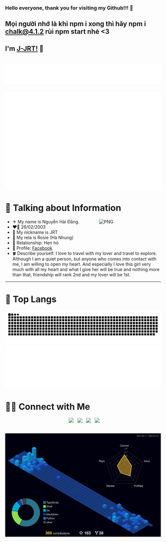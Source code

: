 ### Hello everyone, thank you for visiting my Github!!! 👋
## Mọi người nhớ là khi npm i xong thì hãy npm i chalk@4.1.2 rùi npm start nhé <3
## I'm [J-JRT!](https://www.facebook.com/NHD.JRT.262) 👋
<h1 align="center">
    <img src="home/img.svg" alt="Cant Load Image"/>
</h1>
<a href="#" target="_blank">
  <img src="home/J-JRT.svg" width="1200" alt="Click to see the source" />
</a>

# 📰 Talking about Information
<img align="right" width=200px alt="PNG" src="https://i.pinimg.com/originals/a0/10/21/a010215b786ada4176ae237b5b154310.gif" />

-   ⚜️ My name is Nguyễn Hải Đăng.
-   ❤️‍🔥 26/02/2003
-   💬 My nickname is JRT
-   💬 My rela is Rosie (Hà Nhung)
-   💓 Relationship: Hẹn hò
-   🍁 Profile: [Facebook](https://www.facebook.com/NHD.JRT.262)
-   🍀 Describe yourself: I love to travel with my lover and travel to explore. Although I am a quiet person, but anyone who comes into contact with me, I am willing to open my heart. And especially I love this girl very much with all my heart and what I give her will be true and nothing more than that, friendship will rank 2nd and my lover will be 1st.
<hr>

# 📖 Top Langs
![](https://github.com/Platane/snk/raw/output/github-contribution-grid-snake.svg)
![Hello](home/hello.svg)
# 🤝🏻 Connect with Me
<p align="center">
&nbsp; <a href="https://www.instagram.com/hd.jrt.2k3" target="_blank" rel="noopener noreferrer"><img src="https://img.icons8.com/plasticine/100/000000/instagram-new.png" width="100" /></a>    
&nbsp; <a href="https://github.com/J-JRT" target="_blank" rel="noopener noreferrer"><img src="https://img.icons8.com/plasticine/100/000000/github.png" width="100" /></a>
&nbsp; <a href="https://www.facebook.com/NHD.JRT.262" target="_blank" rel="noopener noreferrer"><img src="https://img.icons8.com/plasticine/100/000000/facebook.png"  width="100" /></a>
&nbsp; <a href="mailto:lehonguyen2k3@gmail.com" target="_blank" rel="noopener noreferrer"><img src="https://img.icons8.com/plasticine/100/000000/gmail.png"  width="100" /></a>
</p>
<br>
<a href="#" target="_blank">
  <img src="home/profile-night-view.svg" width="1200" alt="Click to see the source" />
</a>  
</a>
